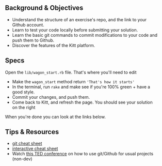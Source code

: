 ## Background & Objectives

* Understand the structure of an exercise's repo, and the link to your Github account.
* Learn to test your code locally before submitting your solution.
* Learn the basic git commands to commit modifications to your code and push them to Github.
* Discover the features of the Kitt platform.

## Specs

Open the `lib/wagon_start.rb` file. That's where you'll need to edit

* Make the `wagon_start` method return `'That's how it starts'`
* In the terminal, run `rake` and make see if you're 100% green + have a good style.
* Commit your changes, and push them.
* Come back to Kitt, and refresh the page. You should see your solution on the right

When you're done you can look at the links below.

## Tips & Resources

* [git cheat sheet](http://rogerdudler.github.io/git-guide/files/git_cheat_sheet.pdf)
* [interactive cheat sheet](http://www.ndpsoftware.com/git-cheatsheet.html)
* Watch [this TED conference](http://www.ted.com/talks/clay_shirky_how_the_internet_will_one_day_transform_government.html) on how to use git/Github for usual projects (non-dev)
